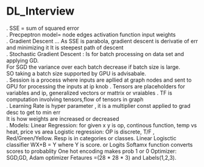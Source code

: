 # DL_Interview  
. SSE = sum of squared error  
. Precpeptron model= node edges activation function input weights    
. Gradient Descent ... As SSE is parabola, gradient descent is derivatie of err and minimizing it It is steepest path of descent   
. Stochastic Gradient Descent : Is for batch processing on data set and applying GD.    
     For SGD the variance over each batch decrease if batch size is large.   
     SO taking a batch size supported by GPU is advisabale.   
. Session is a process where inputs are apllied at graph nodes and sent to GPU for processing the inputs at ip knob
. Tensors are placeholders for variables and ip, generalized vectors or mattrix or vraiables 
. TF is computation involving tensors,flow of tensors in graph   
. Learning Rate is hyper parameter , it is a multiplier const applied to grad desc to get to min err  
    It is how weights are increased or decreased  
. Models:
    Linear Regression: for given x y is op, continous function, temp vs heat, price vs area
    Logistic regression: OP is discrete, T/F , Red/Green/Yellow. Resp is in categories or classes.
          Linear Logisctic classifier WX+B = Y 
          where Y is score. or Logits
          Softamx function converts scores to probablity
          One hot encoding makes prob 1 or 0 
          Optimizer: SGD,GD, Adam optimizer
          Fetaures =(28 * 28 * 3) and Labels(1,2,3).

